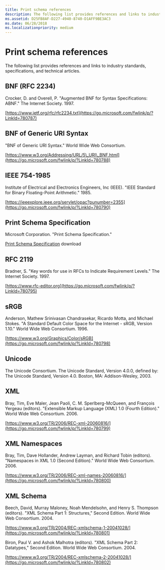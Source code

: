 ```yaml
---
title: Print schema references
description: The following list provides references and links to industry standards, specifications, and technical articles.
ms.assetid: D25FB8AF-D227-4940-8740-D1AFF9BE3AC3
ms.date: 06/28/2018
ms.localizationpriority: medium
---
```


# Print schema references

The following list provides references and links to industry standards, specifications, and technical articles.

## BNF (RFC 2234)

Crocker, D. and Overell, P. "Augmented BNF for Syntax Specifications: ABNF." The Internet Society. 1997.

[https://www.ietf.org/rfc/rfc2234.txt](https://go.microsoft.com/fwlink/p/?LinkId=780787)

## BNF of Generic URI Syntax

"BNF of Generic URI Syntax." World Wide Web Consortium.

[https://www.w3.org/Addressing/URL/5\_URI\_BNF.html](https://go.microsoft.com/fwlink/p/?LinkId=780788)

## IEEE 754-1985

Institute of Electrical and Electronics Engineers, Inc (IEEE). "IEEE Standard for Binary Floating-Point Arithmetic." 1985.

[https://ieeexplore.ieee.org/servlet/opac?punumber=2355](https://go.microsoft.com/fwlink/p/?LinkId=780790)

## Print Schema Specification

Microsoft Corporation. "Print Schema Specification."

[Print Schema Specification](https://download.microsoft.com/download/d/e/c/deca6e6b-3e81-48e7-b7ef-6d92a547d03c/print-schema-spec-2-0.zip) download

## RFC 2119

Bradner, S. "Key words for use in RFCs to Indicate Requirement Levels." The Internet Society. 1997.

[https://www.rfc-editor.org](https://go.microsoft.com/fwlink/p/?LinkId=780795)

## sRGB

Anderson, Mathew Srinivasan Chandrasekar, Ricardo Motta, and Michael Stokes. "A Standard Default Color Space for the Internet - sRGB, Version 1.10." World Wide Web Consortium. 1996.

[https://www.w3.org/Graphics/Color/sRGB](https://go.microsoft.com/fwlink/p/?LinkId=780798)

## Unicode

The Unicode Consortium. The Unicode Standard, Version 4.0.0, defined by: The Unicode Standard, Version 4.0. Boston, MA: Addison-Wesley, 2003.

## XML

Bray, Tim, Eve Maler, Jean Paoli, C. M. Sperlberg-McQueen, and François Yergeau (editors). "Extensible Markup Language (XML) 1.0 (Fourth Edition)." World Wide Web Consortium. 2006.

[https://www.w3.org/TR/2006/REC-xml-20060816/](https://go.microsoft.com/fwlink/p/?LinkId=780799)

## XML Namespaces

Bray, Tim, Dave Hollander, Andrew Layman, and Richard Tobin (editors). "Namespaces in XML 1.0 (Second Edition)." World Wide Web Consortium. 2006.

[https://www.w3.org/TR/2006/REC-xml-names-20060816/](https://go.microsoft.com/fwlink/p/?LinkId=780800)

## XML Schema

Beech, David, Murray Maloney, Noah Mendelsohn, and Henry S. Thompson (editors). "XML Schema Part 1: Structures," Second Edition. World Wide Web Consortium. 2004.

[https://www.w3.org/TR/2004/REC-xmlschema-1-20041028/](https://go.microsoft.com/fwlink/p/?LinkId=780801)

Biron, Paul V. and Ashok Malhotra (editors). "XML Schema Part 2: Datatypes," Second Edition. World Wide Web Consortium. 2004.

[https://www.w3.org/TR/2004/REC-xmlschema-2-20041028/](https://go.microsoft.com/fwlink/p/?LinkId=780802)
